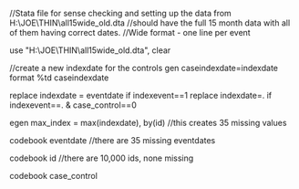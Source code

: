 //Stata file for sense checking and setting up the data from H:\JOE\THIN\all15wide_old.dta
//should have the full 15 month data with all of them having correct dates. 
//Wide format - one line per event

use "H:\JOE\THIN\all15wide_old.dta", clear

//create a new indexdate for the controls
gen caseindexdate=indexdate
format %td caseindexdate

replace indexdate = eventdate if indexevent==1 
replace indexdate=. if indexevent==. & case_control==0

egen max_index = max(indexdate), by(id) //this creates 35 missing values

codebook eventdate
//there are 35 missing eventdates

codebook id //there are 10,000 ids, none missing

codebook case_control